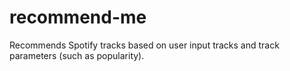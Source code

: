 # recommend-me
Recommends Spotify tracks based on user input tracks and track parameters (such as popularity).
